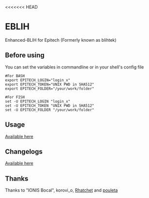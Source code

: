 <<<<<<< HEAD
# EBLIH
Enhanced-BLIH for Epitech (Formerly known as blihtek)

## Before using
You can set the variables in commandline or in your shell's config file
````shell
#For BASH
export EPITECH_LOGIN="login_x"
export EPITECH_TOKEN="UNIX PWD in SHA512"
export EPITECH_FOLDER="/your/work/folder"
````
````fish
#For FISH
set -U EPITECH_LOGIN "login_x"
set -U EPITECH_TOKEN "UNIX PWD in SHA512"
set -U EPITECH_FOLDER "/your/work/folder"
````

## Usage

[Available here](https://github.com/hug33k/eblih/blob/master/USAGE.md)

## Changelogs

[Available here](https://github.com/hug33k/eblih/blob/master/CHANGELOGS.md)

## Thanks
Thanks to "IONIS Bocal", korovi_o, [Rhatchet](https://github.com/Rhatchet) and [pouleta](https://github.com/pouleta)
